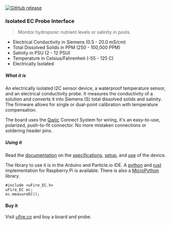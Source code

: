 [![GitHub release](https://img.shields.io/github/release/u-fire/Isolated_EC.svg)]()

### Isolated EC Probe Interface

> Monitor hydroponic nutrient levels or salinity in pools.
 - Electrical Conductivity in Siemens (0.5 - 20.0 mS/cm)
 - Total Dissolved Solids in PPM (250 - 100,000 PPM)
 - Salinity in PSU (2 - 12 PSU)
 - Temperature in Celsius/Fahrenheit (-55 - 125 C)
 - Electrically Isolated
 
##### What it is

An electrically isolated I2C sensor device, a waterproof temperature sensor, and an electrical conductivity probe. It measures the conductivity of a solution and converts it into Siemens (S) total dissolved solids and salinity. The firmware allows for single or dual-point calibration with temperature compensation.

The board uses the [Qwiic](https://www.sparkfun.com/qwiic) Connect System for wiring, it's an easy-to-use, polarized, push-to-fit connector. No more mistaken connections or soldering header pins. 

##### Using it

Read the [documentation](https://ufire.co/docs/uFire_EC/) on the [specifications](https://ufire.co/docs/uFire_EC/#characteristics), [setup](https://ufire.co/docs/uFire_EC/#getting-started), and [use](https://ufire.co/docs/uFire_EC/#use) of the device.

The library to use it is in the Arduino and Particle.io IDE. A [python](https://github.com/u-fire/Isolated_EC/tree/master/python/RaspberryPi) and [rust](https://crates.io/crates/ufire_ec) implementation for Raspberry Pi is available. There is also a [MicroPython](https://github.com/u-fire/Isolated_EC/tree/master/python/MicroPython) library.

```
#include <uFire_EC.h>
uFire_EC ec;
ec.measureEC();
```

#### Buy it

Visit [ufire.co](http://ufire.co) and buy a board and probe.
